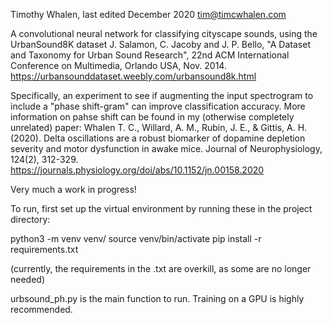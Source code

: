Timothy Whalen, last edited December 2020
tim@timcwhalen.com

A convolutional neural network for classifying cityscape sounds, using the UrbanSound8K dataset
J. Salamon, C. Jacoby and J. P. Bello, "A Dataset and Taxonomy for Urban Sound Research", 22nd ACM International Conference on Multimedia, Orlando USA, Nov. 2014.
https://urbansounddataset.weebly.com/urbansound8k.html

Specifically, an experiment to see if augmenting the input spectrogram to include a "phase shift-gram" can improve classification accuracy. More information on pahse shift can be found in my (otherwise completely unrelated) paper:
Whalen T. C., Willard, A. M., Rubin, J. E., & Gittis, A. H. (2020). Delta oscillations are a robust biomarker of dopamine depletion severity and motor dysfunction in awake mice. Journal of Neurophysiology, 124(2), 312-329. https://journals.physiology.org/doi/abs/10.1152/jn.00158.2020

Very much a work in progress!

To run, first set up the virtual environment by running these in the project directory:

python3 -m venv venv/
source venv/bin/activate
pip install -r requirements.txt

(currently, the requirements in the .txt are overkill, as some are no longer needed)

urbsound_ph.py is the main function to run. Training on a GPU is highly recommended.
